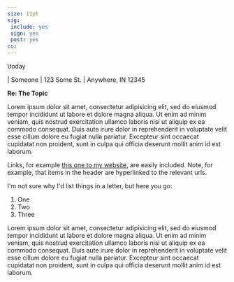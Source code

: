 ```yaml
---
size: 11pt
sig:
 include: yes
 sign: yes
 post: yes
cc:
---
```


\today

| Someone
| 123 Some St.
| Anywhere, IN 12345

**Re: The Topic**

Lorem ipsum dolor sit amet, consectetur adipisicing elit, sed do eiusmod
tempor incididunt ut labore et dolore magna aliqua. Ut enim ad minim veniam,
quis nostrud exercitation ullamco laboris nisi ut aliquip ex ea commodo
consequat. Duis aute irure dolor in reprehenderit in voluptate velit esse
cillum dolore eu fugiat nulla pariatur. Excepteur sint occaecat cupidatat non
proident, sunt in culpa qui officia deserunt mollit anim id est laborum.

Links, for example [this one to my
website](http://www.jscarlton.net), are easily included. Note, for example,
that items in the header are hyperlinked to the relevant urls.

I'm not sure why I'd list things in a letter, but here you go:

1. One
2. Two
3. Three

Lorem ipsum dolor sit amet, consectetur adipisicing elit, sed do eiusmod
tempor incididunt ut labore et dolore magna aliqua. Ut enim ad minim veniam,
quis nostrud exercitation ullamco laboris nisi ut aliquip ex ea commodo
consequat. Duis aute irure dolor in reprehenderit in voluptate velit esse
cillum dolore eu fugiat nulla pariatur. Excepteur sint occaecat cupidatat non
proident, sunt in culpa qui officia deserunt mollit anim id est laborum.
